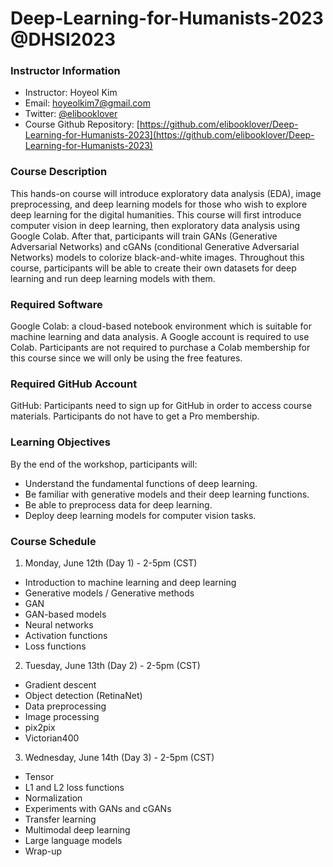 # Deep-Learning-for-Humanists-2023 @DHSI2023

### Instructor Information
- Instructor: Hoyeol Kim
- Email: hoyeolkim7@gmail.com
- Twitter: [@elibooklover](https://twitter.com/elibooklover)
- Course Github Repository: [https://github.com/elibooklover/Deep-Learning-for-Humanists-2023](https://github.com/elibooklover/Deep-Learning-for-Humanists-2023)

### Course Description
This hands-on course will introduce exploratory data analysis (EDA), image preprocessing, and deep learning models for those who wish to explore deep learning for the digital humanities. This course will first introduce computer vision in deep learning, then exploratory data analysis using Google Colab. After that, participants will train GANs (Generative Adversarial Networks) and cGANs (conditional Generative Adversarial Networks) models to colorize black-and-white images. Throughout this course, participants will be able to create their own datasets for deep learning and run deep learning models with them.

### Required Software
Google Colab: a cloud-based notebook environment which is suitable for machine learning and data analysis. A Google account is required to use Colab. Participants are not required to purchase a Colab membership for this course since we will only be using the free features.

### Required GitHub Account
GitHub: Participants need to sign up for GitHub in order to access course materials. Participants do not have to get a Pro membership.

### Learning Objectives
By the end of the workshop, participants will:

-	Understand the fundamental functions of deep learning.
-	Be familiar with generative models and their deep learning functions.
-	Be able to preprocess data for deep learning.
-	Deploy deep learning models for computer vision tasks.

### Course Schedule
1. Monday, June 12th (Day 1) - 2-5pm (CST)
-	Introduction to machine learning and deep learning
-	Generative models / Generative methods
-	GAN
-	GAN-based models
-	Neural networks
-	Activation functions
-	Loss functions

2. Tuesday, June 13th (Day 2) - 2-5pm (CST)
-	Gradient descent
-	Object detection (RetinaNet)
-	Data preprocessing
-	Image processing
-	pix2pix 
-	Victorian400

3. Wednesday, June 14th (Day 3) - 2-5pm (CST)
-	Tensor
-	L1 and L2 loss functions
-	Normalization
-	Experiments with GANs and cGANs
-	Transfer learning
-	Multimodal deep learning
-	Large language models
-	Wrap-up

